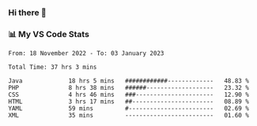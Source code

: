 ### Hi there 👋

### 📊 My VS Code Stats

<!--START_SECTION:waka-->

```text
From: 18 November 2022 - To: 03 January 2023

Total Time: 37 hrs 3 mins

Java             18 hrs 5 mins   ############-------------   48.83 %
PHP              8 hrs 38 mins   ######-------------------   23.32 %
CSS              4 hrs 46 mins   ###----------------------   12.90 %
HTML             3 hrs 17 mins   ##-----------------------   08.89 %
YAML             59 mins         #------------------------   02.69 %
XML              35 mins         -------------------------   01.60 %
```

<!--END_SECTION:waka-->

<!--
**szoppracz07/szoppracz07** is a ✨ _special_ ✨ repository because its `README.md` (this file) appears on your GitHub profile.

Here are some ideas to get you started:

- 🔭 I’m currently working on ...
- 🌱 I’m currently learning ...
- 👯 I’m looking to collaborate on ...
- 🤔 I’m looking for help with ...
- 💬 Ask me about ...
- 📫 How to reach me: ...
- 😄 Pronouns: ...
- ⚡ Fun fact: ...
-->
